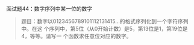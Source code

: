 面试题44：数字序列中某一位的数字
> 题目：数字以0123456789101112131415…的格式序列化到一个字符序列中。在这
个序列中，第5位（从0开始计数）是5，第13位是1，第19位是4，等等。请写一
个函数求任意位对应的数字。